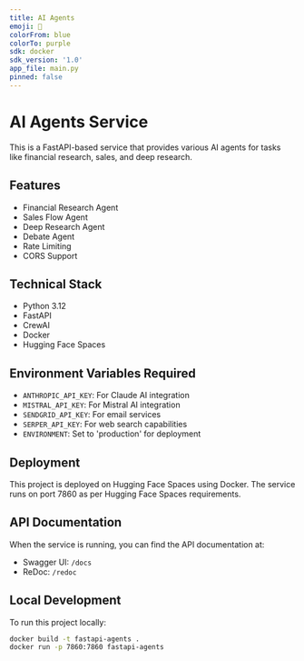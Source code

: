 ```yaml
---
title: AI Agents
emoji: 🤖
colorFrom: blue
colorTo: purple
sdk: docker
sdk_version: '1.0'
app_file: main.py
pinned: false
---
```


# AI Agents Service

This is a FastAPI-based service that provides various AI agents for tasks like financial research, sales, and deep research.

## Features

- Financial Research Agent
- Sales Flow Agent
- Deep Research Agent
- Debate Agent
- Rate Limiting
- CORS Support

## Technical Stack

- Python 3.12
- FastAPI
- CrewAI
- Docker
- Hugging Face Spaces

## Environment Variables Required

- `ANTHROPIC_API_KEY`: For Claude AI integration
- `MISTRAL_API_KEY`: For Mistral AI integration
- `SENDGRID_API_KEY`: For email services
- `SERPER_API_KEY`: For web search capabilities
- `ENVIRONMENT`: Set to 'production' for deployment

## Deployment

This project is deployed on Hugging Face Spaces using Docker. The service runs on port 7860 as per Hugging Face Spaces requirements.

## API Documentation

When the service is running, you can find the API documentation at:

- Swagger UI: `/docs`
- ReDoc: `/redoc`

## Local Development

To run this project locally:

```bash
docker build -t fastapi-agents .
docker run -p 7860:7860 fastapi-agents
```

